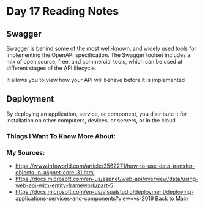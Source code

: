 # Day 17 Reading Notes

## Swagger
Swagger is behind some of the most well-known, and widely used tools for implementing the OpenAPI specification. The Swagger toolset includes a mix of open source, free, and commercial tools, which can be used at different stages of the API lifecycle.

It allows you to view how your API will behave before it is implemented

## Deployment
By deploying an application, service, or component, you distribute it for installation on other computers, devices, or servers, or in the cloud.

### Things I Want To Know More About:


### My Sources:
- https://www.infoworld.com/article/3562271/how-to-use-data-transfer-objects-in-aspnet-core-31.html
- https://docs.microsoft.com/en-us/aspnet/web-api/overview/data/using-web-api-with-entity-framework/part-5
- https://docs.microsoft.com/en-us/visualstudio/deployment/deploying-applications-services-and-components?view=vs-2019
[Back to Main](README.md)
